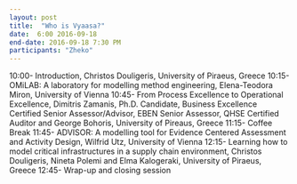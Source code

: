 ```yaml
---
layout: post
title:  "Who is Vyaasa?"
date:  6:00 2016-09-18
end-date: 2016-09-18 7:30 PM
participants: "Zheko"
---
```



10:00- Introduction, Christos Douligeris, University of Piraeus, Greece
10:15- OMiLAB: A laboratory for modelling method engineering, Elena-Teodora Miron, University of Vienna
10:45- From Process Excellence to Operational Excellence, Dimitris Zamanis, Ph.D. Candidate, Business Excellence Certified Senior Assessor/Advisor, EΒΕΝ Senior Assessor, QHSE Certified Auditor  and  George Bohoris, University of Pireaus, Greece
11:15- Coffee Break
11:45-  ADVISOR: A modelling tool for Evidence Centered Assessment and Activity Design, Wilfrid Utz, University of Vienna
12:15- Learning how to model critical infrastructures in a supply chain environment, Christos Douligeris, Nineta Polemi and Elma Kalogeraki, University of Piraeus, Greece
12:45- Wrap-up and closing session
